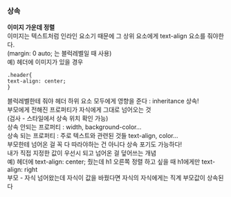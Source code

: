 ### 상속 
**이미지 가운데 정렬**<br>
이미지는 텍스트처럼 인라인 요소기 때문에 그 상위 요소에게 text-align 요소를 줘야한다.<br>
(margin: 0 auto; 는 블럭레벨일 때 사용)<br>
예) 헤더에 이미지가 있을 경우
```
.header{
text-align: center;
}
```
블럭레벨한테 줘야 헤더 하위 요소 모두에게 영향을 준다 : inheritance 상속!<br>
부모에게 전해진 프로퍼티가 자식에게 그대로 넘어오는 것<br>
(검사 - 스타일에서 상속 위치 확인 가능)<br>
상속 안되는 프로퍼티 : width, background-color...<br>
상속 되는 프로퍼티 : 주로 텍스트와 관련된 것들 text-align, color...<br>
부모한테 넘어온 걸 꼭 다 따라야하는 건 아니다 상속 포기도 가능하다!<br>
내가 직접 지정한 값이 우선시 되고 넘어온 걸 덮어쓰는 개념<br>
예) 헤더에 text-align: center; 줬는데 h1 오른쪽 정렬 하고 싶을 때 h1에게만 text-align: right<br>
부모 - 자식 넘어왔는데 자식이 값을 바꿨다면 자식의 자식에게는 직계 부모값이 상속된다<br>
